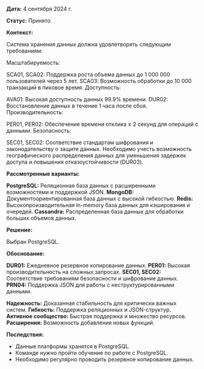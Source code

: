 **Дата:** 4 сентября 2024 г.

**Статус:** Принято

**Контекст:**

Система хранения данных должна удовлетворять следующим требованиям:

Масштабируемость:

SCA01, SCA02: Поддержка роста объема данных до 1 000 000 пользователей через 5 лет.
SCA03: Возможность обработки до 10 000 транзакций в пиковое время.
Доступность:

AVA01: Высокая доступность данных 99.9% времени.
DUR02: Восстановление данных в течение 1 часа после сбоя.
Производительность:

PER01, PER02: Обеспечение времени отклика ≤ 2 секунд для операций с данными.
Безопасность:

SEC01, SEC02: Соответствие стандартам шифрования и законодательству о защите данных.
Необходимо учесть возможность географического распределения данных 
для уменьшения задержек доступа и повышения отказоустойчивости (DUR03).

**Рассмотренные варианты:**

**PostgreSQL:** Реляционная база данных с расширенными возможностями и поддержкой JSON.
**MongoDB:** Документоориентированная база данных с высокой гибкостью.
**Redis:** Высокопроизводительная in-memory база данных для кэширования и очередей.
**Cassandra:** Распределенная база данных для обработки больших объемов данных.

**Решение:**

Выбран PostgreSQL.

**Обоснование:**

**DUR01:** Ежедневное резервное копирование данных.
**PER01:** Высокая производительность на сложных запросах.
**SEC01, SEC02:** Соответствие требованиям безопасности и шифрование данных.
**PRN04:** Поддержка JSON для работы с неструктурированными данными.

**Надежность:** Доказанная стабильность для критически важных систем.
**Гибкость:** Поддержка реляционных и JSON-структур.
**Активное сообщество:** Быстрая поддержка и множество ресурсов.
**Расширения:** Возможность добавления новых функций.

**Последствия:**

- Данные платформы хранятся в PostgreSQL.
- Команде нужно пройти обучение по работе с PostgreSQL.
- Необходимо регулярно проводить резервное копирование данных.
